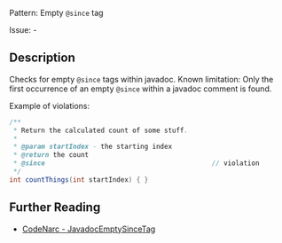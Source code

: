 Pattern: Empty `@since` tag

Issue: -

## Description

Checks for empty `@since` tags within javadoc. Known limitation: Only the first occurrence of an empty `@since` within a javadoc comment is found.

Example of violations:

``` groovy
/**
 * Return the calculated count of some stuff.
 *
 * @param startIndex - the starting index
 * @return the count
 * @since                                          // violation
 */
int countThings(int startIndex) { }
```

## Further Reading

* [CodeNarc - JavadocEmptySinceTag](http://codenarc.sourceforge.net/codenarc-rules-comments.html#JavadocEmptySinceTag)